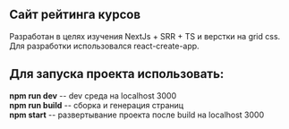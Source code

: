 ## Сайт рейтинга курсов
Разработан в целях изучения NextJs + SRR + TS и верстки на grid css.
</br> Для разработки использовался react-create-app.

## Для запуска проекта использовать: 
  <b>npm run dev</b> -- dev среда на localhost 3000 </br>
  <b>npm run build</b> -- сборка и генерация страниц </br>
  <b>npm start</b> -- развертывание проекта после build на localhost 3000
  

